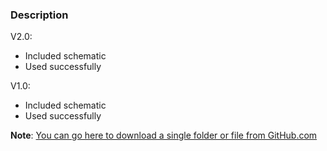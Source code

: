 ### Description

V2.0:
- Included schematic
- Used successfully

V1.0:
- Included schematic
- Used successfully

**Note**: [You can go here to download a single folder or file from GitHub.com](https://minhaskamal.github.io/DownGit/#/home)
